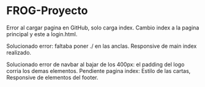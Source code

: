 # FROG-Proyecto

Error al cargar pagina en GitHub, solo carga index.
Cambio index a la pagina principal y este a login.html.

Solucionado error: faltaba poner ./ en las anclas.
Responsive de main index realizado.

Solucionado error de navbar al bajar de los 400px: el padding del logo corria los demas elementos.
Pendiente pagina index: Estilo de las cartas, Responsive de elementos del footer.
